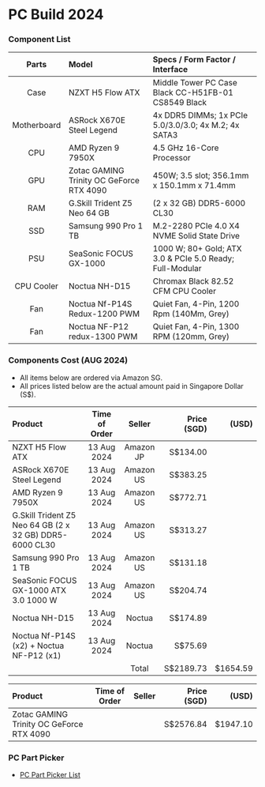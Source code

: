 # PC Build 2024

### Component List

|    Parts    | Model                                    | Specs / Form Factor / Interface                          |
| :---------: | :--------------------------------------- | :------------------------------------------------------- |
|    Case     | NZXT H5 Flow ATX                         | Middle Tower PC Case Black CC-H51FB-01 CS8549 Black      |
| Motherboard | ASRock X670E Steel Legend                | 4x DDR5 DIMMs; 1x PCIe 5.0/3.0/3.0; 4x M.2; 4x SATA3     |
|     CPU     | AMD Ryzen 9 7950X                        | 4.5 GHz 16-Core Processor                                |
|     GPU     | Zotac GAMING Trinity OC GeForce RTX 4090 | 450W; 3.5 slot; 356.1mm x 150.1mm x 71.4mm               |
|     RAM     | G.Skill Trident Z5 Neo 64 GB             | (2 x 32 GB) DDR5-6000 CL30                               |
|     SSD     | Samsung 990 Pro 1 TB                     | M.2-2280 PCIe 4.0 X4 NVME Solid State Drive              |
|     PSU     | SeaSonic FOCUS GX-1000                   | 1000 W; 80+ Gold; ATX 3.0 & PCIe 5.0 Ready; Full-Modular |
| CPU Cooler  | Noctua NH-D15                            | Chromax Black 82.52 CFM CPU Cooler                       |
|     Fan     | Noctua Nf-P14S Redux-1200 PWM            | Quiet Fan, 4-Pin, 1200 Rpm (140Mm, Grey)                 |
|     Fan     | Noctua NF-P12 redux-1300 PWM             | Quiet Fan, 4-Pin, 1300 RPM (120mm, Grey)                 |

### Components Cost (AUG 2024)

-   All items below are ordered via Amazon SG.
-   All prices listed below are the actual amount paid in Singapore Dollar (S$).

| Product                                                 | Time of Order |  Seller   | Price (SGD) |    (USD) |
| :------------------------------------------------------ | :-----------: | :-------: | ----------: | -------: |
| NZXT H5 Flow ATX                                        |  13 Aug 2024  | Amazon JP |    S$134.00 |          |
| ASRock X670E Steel Legend                               |  13 Aug 2024  | Amazon US |    S$383.25 |          |
| AMD Ryzen 9 7950X                                       |  13 Aug 2024  | Amazon US |    S$772.71 |          |
| G.Skill Trident Z5 Neo 64 GB (2 x 32 GB) DDR5-6000 CL30 |  13 Aug 2024  | Amazon US |    S$313.27 |          |
| Samsung 990 Pro 1 TB                                    |  13 Aug 2024  | Amazon US |    S$131.18 |          |
| SeaSonic FOCUS GX-1000 ATX 3.0 1000 W                   |  13 Aug 2024  | Amazon US |    S$204.74 |          |
| Noctua NH-D15                                           |  13 Aug 2024  |  Noctua   |    S$174.89 |          |
| Noctua Nf-P14S (x2) + Noctua NF-P12 (x1)                |  13 Aug 2024  |  Noctua   |     S$75.69 |          |
|                                                         |               |   Total   |   S$2189.73 | $1654.59 |

| Product                                  | Time of Order | Seller | Price (SGD) |    (USD) |
| :--------------------------------------- | :-----------: | :----: | ----------: | -------: |
| Zotac GAMING Trinity OC GeForce RTX 4090 |               |        |   S$2576.84 | $1947.10 |

### PC Part Picker

-   [PC Part Picker List](https://pcpartpicker.com/list/rNx7KX)
